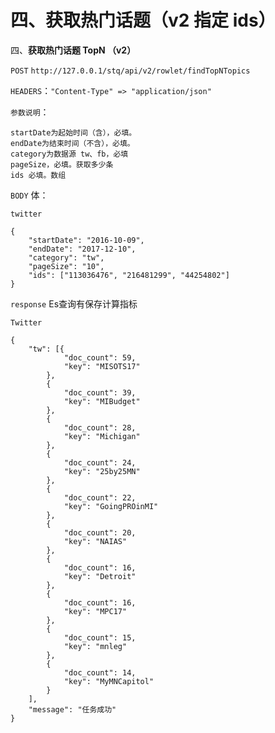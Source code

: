 # 四、获取热门话题（v2 指定 ids）

四、**获取热门话题 TopN （v2）**

`POST` `http://127.0.0.1/stq/api/v2/rowlet/findTopNTopics`

`HEADERS`：`"Content-Type" => "application/json"`

`参数说明`：

```text
startDate为起始时间（含），必填。
endDate为结束时间（不含），必填。
category为数据源 tw、fb，必填
pageSize，必填。获取多少条
ids 必填。数组
```

`BODY` 体：

```text
twitter

{
    "startDate": "2016-10-09",
    "endDate": "2017-12-10",
    "category": "tw",
    "pageSize": "10",
    "ids": ["113036476", "216481299", "44254802"]
}
```

`response` Es查询有保存计算指标

`Twitter`

```text
{
    "tw": [{
            "doc_count": 59,
            "key": "MISOTS17"
        },
        {
            "doc_count": 39,
            "key": "MIBudget"
        },
        {
            "doc_count": 28,
            "key": "Michigan"
        },
        {
            "doc_count": 24,
            "key": "25by25MN"
        },
        {
            "doc_count": 22,
            "key": "GoingPROinMI"
        },
        {
            "doc_count": 20,
            "key": "NAIAS"
        },
        {
            "doc_count": 16,
            "key": "Detroit"
        },
        {
            "doc_count": 16,
            "key": "MPC17"
        },
        {
            "doc_count": 15,
            "key": "mnleg"
        },
        {
            "doc_count": 14,
            "key": "MyMNCapitol"
        }
    ],
    "message": "任务成功"
}
```

